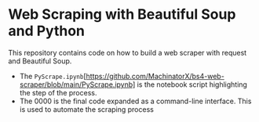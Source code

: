 # Web Scraping with Beautiful Soup and Python

This repository contains code on how to build a web scraper with request and Beautiful Soup.
+ The `PyScrape.ipynb`[https://github.com/MachinatorX/bs4-web-scraper/blob/main/PyScrape.ipynb] is the notebook script highlighting the step of the process.
+ The 0000 is the final code expanded as a command-line interface. This is used to automate the scraping process
